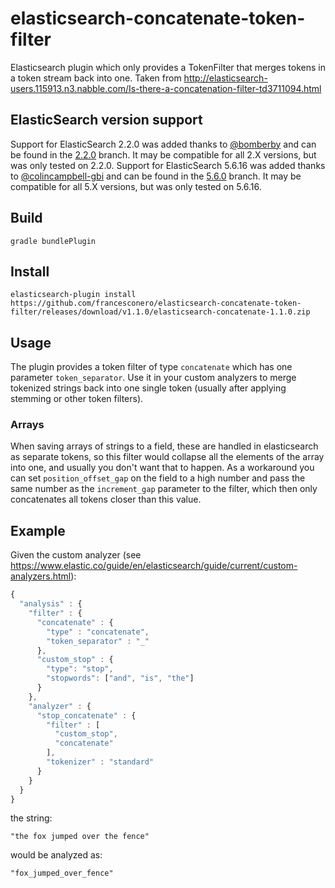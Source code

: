 # elasticsearch-concatenate-token-filter
Elasticsearch plugin which only provides a TokenFilter that merges tokens in a token stream back into one. Taken from http://elasticsearch-users.115913.n3.nabble.com/Is-there-a-concatenation-filter-td3711094.html

## ElasticSearch version support

Support for ElasticSearch 2.2.0 was added thanks to [@bomberby](https://github.com/bomberby) and can be found in the [2.2.0](https://github.com/francesconero/elasticsearch-concatenate-token-filter/tree/2.2.0) branch. It may be compatible for all 2.X versions, but was only tested on 2.2.0.
Support for ElasticSearch 5.6.16 was added thanks to [@colincampbell-gbi](https://github.com/ColinCampbell-GBI) and can be found in the [5.6.0](https://github.com/francesconero/elasticsearch-concatenate-token-filter/tree/5.6.16) branch. It may be compatible for all 5.X versions, but was only tested on 5.6.16.

## Build

```shell script
gradle bundlePlugin
```

## Install

```shell script
elasticsearch-plugin install https://github.com/francesconero/elasticsearch-concatenate-token-filter/releases/download/v1.1.0/elasticsearch-concatenate-1.1.0.zip
```    

## Usage
The plugin provides a token filter of type `concatenate` which has one parameter `token_separator`. Use it in your custom analyzers to merge tokenized strings back into one single token (usually after applying stemming or other token filters).
### Arrays
When saving arrays of strings to a field, these are handled in elasticsearch as separate tokens, so this filter would collapse all the elements of the array into one, and usually you don't want that to happen. As a workaround you can set `position_offset_gap` on the field to a high number and pass the same number as the `increment_gap` parameter to the filter, which then only concatenates all tokens closer than this value.

## Example
Given the custom analyzer (see https://www.elastic.co/guide/en/elasticsearch/guide/current/custom-analyzers.html):

```javascript
{
  "analysis" : {
    "filter" : {
      "concatenate" : {
        "type" : "concatenate",
        "token_separator" : "_"
      },
      "custom_stop" : {
        "type": "stop",
        "stopwords": ["and", "is", "the"]
      }
    },
    "analyzer" : {
      "stop_concatenate" : {
        "filter" : [
          "custom_stop",
          "concatenate"
        ],
        "tokenizer" : "standard"
      }
    }
  }
}
```
the string:

    "the fox jumped over the fence"
    
would be analyzed as:

    "fox_jumped_over_fence"
